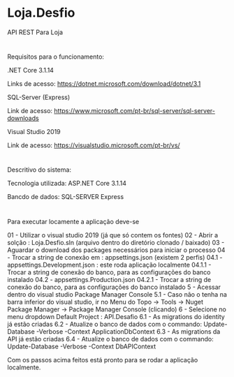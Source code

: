 # Loja.Desfio
API REST Para Loja
#
Requisitos para o funcionamento:

.NET Core 3.1.14

Links de acesso: https://dotnet.microsoft.com/download/dotnet/3.1

SQL-Server (Express)

Link de acesso: https://www.microsoft.com/pt-br/sql-server/sql-server-downloads

Visual Studio 2019

Link de acesso: https://visualstudio.microsoft.com/pt-br/vs/
#
Descritivo do sistema:

Tecnologia utilizada: ASP.NET Core 3.1.14

Bancdo de dados: SQL-SERVER Express
#
Para executar locamente a aplicação deve-se

01 - Utilizar o visual studio 2019 (já que só contem os fontes)
02 - Abrir a solção : Loja.Desfio.sln (arquivo dentro do diretório clonado / baixado)
03 - Aguardar o download dos packages necessários para iniciar o processo
04 - Trocar a string de conexão em : appsettings.json (existem 2 perfis)
04.1 - appsettings.Development.json : este roda aplicação localmente
04.1.1 - Trocar a string de conexão do banco, para as configurações do banco instalado
04.2 - appsettings.Production.json
04.2.1 - Trocar a string de conexão do banco, para as configurações do banco instalado
5 - Acessar dentro do visual studio Package Manager Console 
5.1 - Caso não o tenha na barra inferior do visual studio, ir no Menu do Topo -> Tools -> Nuget Package Manager -> Package Manager Console (clicando)
6 - Selecione no menu dropdown Default Project : API.Desafio
6.1 - As migrations do identity já estão criadas
6.2 - Atualize o banco de dados com o commando: Update-Database -Verbose -Context ApplicationDbContext
6.3 - As migrations da API já estão criadas
6.4 - Atualize o banco de dados com o commando: Update-Database -Verbose -Context DbAPIContext

Com os passos acima feitos está pronto para se rodar a aplicação localmente.
